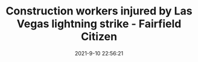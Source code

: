 ---
"title": "Construction workers injured by Las Vegas lightning strike - Fairfield Citizen"
"date": "2021-9-10 22:56:21"
"feed_name": "GOOGLENEWSCONSTRUCTION"
"feed_website": "https://news.google.com/search?q=construction%2Bincident&hl=en-US&gl=US&ceid=US:en"
"feed_rss": "https://news.google.com/rss/search?q=construction%2Bincident&hl=en-US&gl=US&ceid=US:en"
"link": "https://www.fairfieldcitizenonline.com/news/article/Construction-workers-injured-by-Las-Vegas-16450238.php"
"file": "_posts/2021-1-1-27cdd5c36281bf4b87082239b0bb2ef2befb77b0.md"
"accident": "1"
"drilling": "1"
---